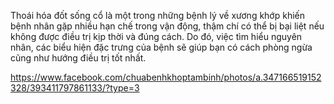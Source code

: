Thoái hóa đốt sống cổ là một trong những bệnh lý về xương khớp khiến bệnh nhân gặp nhiều hạn chế trong vận động, thậm chí có thể bị bại liệt nếu không được điều trị kịp thời và đúng cách. Do đó, việc tìm hiểu nguyên nhân, các biểu hiện đặc trưng của bệnh sẽ giúp bạn có cách phòng ngừa cũng như hướng điều trị tốt nhất.





https://www.facebook.com/chuabenhkhoptambinh/photos/a.347166519152328/393411797861133/?type=3
